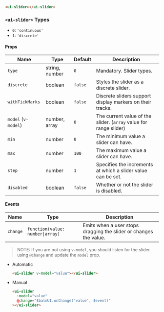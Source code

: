```html
<ui-slider></ui-slider>
```

### `<ui-slider>` Types

- `0`: `'continuous'`
- `1`: `'discrete'`

#### Props

| Name                | Type           | Default | Description                                                       |
| ------------------- | -------------- | ------- | ----------------------------------------------------------------- |
| `type`              | string, number | `0`     | Mandatory. Slider types.                                          |
| `discrete`          | boolean        | `false` | Styles the slider as a discrete slider.                           |
| `withTickMarks`     | boolean        | `false` | Discrete sliders support display markers on their tracks.         |
| `model` (`v-model`) | number, array  | `0`     | The current value of the slider. (`array` value for range slider) |
| `min`               | number         | `0`     | The minimum value a slider can have.                              |
| `max`               | number         | `100`   | The maximum value a slider can have.                              |
| `step`              | number         | `1`     | Specifies the increments at which a slider value can be set.      |
| `disabled`          | boolean        | `false` | Whether or not the slider is disabled.                            |

#### Events

| Name     | Type                             | Description                                                       |
| -------- | -------------------------------- | ----------------------------------------------------------------- |
| `change` | `function(value: number\|array)` | Emits when a user stops dragging the slider or changes the value. |

> NOTE: If you are not using `v-model`, you should listen for the slider using `@change` and update the `model` prop.

- Automatic

  ```html
  <ui-slider v-model="value"></ui-slider>
  ```

- Manual

  ```html
  <ui-slider
    :model="value"
    @change="$balmUI.onChange('value', $event)"
  ></ui-slider>
  ```
